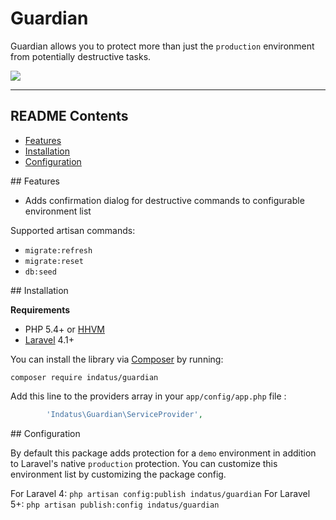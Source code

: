 # Guardian
 
Guardian allows you to protect more than just the `production` environment from potentially destructive tasks.

<img src="https://s3.amazonaws.com/uploads.hipchat.com/64994/600576/uStJyocBGHUKxPf/Screen%20Shot%202015-02-09%20at%207.41.32%20AM.png"/>

---

## README Contents

* [Features](#features)
* [Installation](#installation)
* [Configuration](#configuration)

<a name="features" />
## Features

 * Adds confirmation dialog for destructive commands to configurable environment list
 
Supported artisan commands:

 * `migrate:refresh`
 * `migrate:reset`
 * `db:seed`
 
<a name="installation" />
## Installation

**Requirements**

 * PHP 5.4+ or [HHVM](http://hhvm.com/)
 * [Laravel](http://laravel.com) 4.1+

You can install the library via [Composer](http://getcomposer.org) by running:

````
composer require indatus/guardian
````

Add this line to the providers array in your `app/config/app.php` file :

```php
        'Indatus\Guardian\ServiceProvider',
```
 
<a name="configuration" />
## Configuration

By default this package adds protection for a `demo` environment in addition to Laravel's native `production` protection.  You can customize this environment list by customizing the package config.
 
 For Laravel 4: `php artisan config:publish indatus/guardian`
 For Laravel 5+: `php artisan publish:config indatus/guardian`